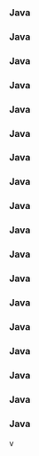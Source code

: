 ### Java
### Java
### Java
### Java
### Java
### Java
### Java
### Java
### Java
### Java
### Java
### Java
### Java
### Java
### Java
### Java
### Java
### Java
v
